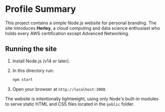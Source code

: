 # Profile Summary

This project contains a simple Node.js website for personal branding. The site introduces **Herley**, a cloud computing and data science enthusiast who holds every AWS certification except Advanced Networking.

## Running the site

1. Install Node.js (v14 or later).
2. In this directory run:

   ```bash
   npm start
   ```

3. Open your browser at `http://localhost:3000`.

The website is intentionally lightweight, using only Node's built-in modules to serve static HTML and CSS files located in the `public` folder.
